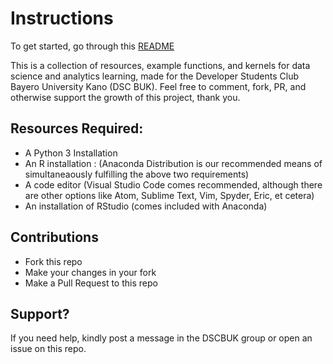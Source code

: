 # Instructions

To get started, go through this [README](./readme.md)

This is a collection of resources, example functions, and kernels for data science and analytics learning, made for the Developer Students Club Bayero University Kano (DSC BUK). Feel free to comment, fork, PR, and otherwise support the growth of this project, thank you.


## Resources Required:

- A Python 3 Installation
- An R installation : (Anaconda Distribution is our recommended means of simultaneaously fulfilling the above two requirements)
- A code editor (Visual Studio Code comes recommended, although there are other options like Atom, Sublime Text, Vim, Spyder, Eric, et cetera)
- An installation of RStudio (comes included with Anaconda)

## Contributions
- Fork this repo
- Make your changes in your fork
- Make a Pull Request to this repo

## Support?
If you need help, kindly post a message in the DSCBUK group or open an issue on this repo.
